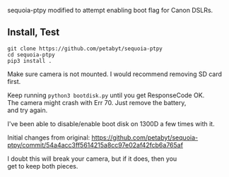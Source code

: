 sequoia-ptpy modified to attempt enabling boot flag for Canon DSLRs.  

## Install, Test
```
git clone https://github.com/petabyt/sequoia-ptpy
cd sequoia-ptpy
pip3 install .
```
Make sure camera is not mounted. I would recommend removing SD card
first.  

Keep running `python3 bootdisk.py` until you get ResponseCode OK.  
The camera might crash with Err 70. Just remove the battery,  
and try again.  

I've been able to disable/enable boot disk on 1300D a few times with it.  

Initial changes from original: https://github.com/petabyt/sequoia-ptpy/commit/54a4acc3ff5614215a8cc97e02af42fcb6a765af

I doubt this will break your camera, but if it does, then you  
get to keep both pieces.  
